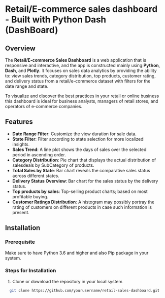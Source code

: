 # Retail/E-commerce sales dashboard - Built with Python Dash (DashBoard)

## Overview

The **Retail/E-commerce Sales Dashboard** is a web application that is responsive and interactive, and the app is constructed mainly using **Python**, **Dash**, and **Plotly**. 
It focuses on sales data analytics by providing the ability to: view sales trends, category distribution, top products, customer rating, and delivery status from a retail/e-commerce dataset with filters for the date range and state.

To visualize and discover the best practices in your retail or online business this dashboard is ideal for business analysts, managers of retail stores, and operators of e-commerce companies.

## Features

- **Date Range Filter**: Customize the view duration for sale data.
- **State Filter**: Filter according to state selection for more localized insights.
- **Sales Trend**: A line plot shows the days of sales over the selected period in ascending order.
- **Category Distribution**: Pie chart that displays the actual distribution of salesdeals by SubCategory of products.
- **Total Sales by State**: Bar chart reveals the comparative sales status across different states.
- **Delivery Status Overview**: Bar chart for the sales status by the delivery status.
- **Top products by sales**: Top-selling product charts; based on most profitable buying.
- **Customer Ratings Distribution**: A histogram may possibly portray the rating of customers on different products in case such information is present.
  
## Installation

### Prerequisite

Make sure to have Python 3.6 and higher and also Pip package in your system.

### Steps for Installation

1. Clone or download the repository in your local system.

  ```bash
    git clone https://github.com/yourusername/retail-sales-dashboard.git
